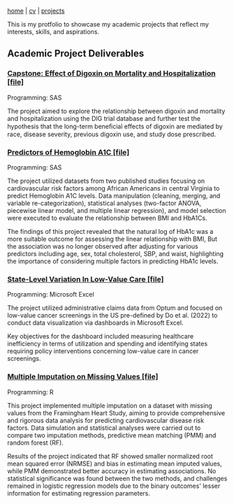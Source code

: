 [home](thyangjes.github.io/) | [cv](https://thyangjes.github.io//files/Tzu-Hsuan_Yang_Resume_Apr2024-1.pdf) | [projects](https://thyangjes.github.io//projects.html) 

This is my protfolio to showcase my academic projects that reflect my interests, skills, and aspirations. 


## Academic Project Deliverables

### <ins> Capstone: Effect of Digoxin on Mortality and Hospitalization </ins> [[file]](https://thyangjes.github.io//files/.pdf)

Programming: SAS

The project aimed to explore the relationship between digoxin and mortality and hospitalization using the DIG trial database and further test the hypothesis that the long-term beneﬁcial effects of digoxin are mediated by race, disease severity, previous digoxin use, and study dose prescribed.


### <ins> Predictors of Hemoglobin A1C  </ins> [[file]](https://thyangjes.github.io//files/BS805_Course%20Project_JYang.pdf)

Programming: SAS

The project utilized datasets from two published studies focusing on cardiovascular risk factors among African Americans in central Virginia to predict Hemoglobin A1C levels. Data manipulation (cleaning, merging, and variable re-categorization), statistical analyses (two-factor ANOVA, piecewise linear model, and multiple linear regression), and model selection were executed to evaluate the relationship between BMI and HbA1Cs.

The findings of this project revealed that the natural log of HbA1c was a more suitable outcome for assessing the linear relationship with BMI, But the association was no longer observed after adjusting for various predictors including age, sex, total cholesterol, SBP, and waist, highlighting the importance of considering multiple factors in predicting HbA1c levels.



### <ins> State-Level Variation In Low-Value Care  </ins> [[file]](https://thyangjes.github.io//files/Dashboard_LowValueCare.pdf)

Programming: Microsoft Excel

The project utilized administrative claims data from Optum and focused on low-value cancer screenings in the US pre-defined by Do et al. (2022) to conduct data visualization via dashboards in Microsoft Excel. 

Key objectives for the dashboard included measuring healthcare inefficiency in terms of utilization and spending and identifying states requiring policy interventions concerning low-value care in cancer screenings.



### <ins> Multiple Imputation on Missing Values   </ins> [[file]](https://thyangjes.github.io//files/BS845%20Final%20Project_JYang_revised.pdf)

Programming: R

This project implemented multiple imputation on a dataset with missing values from the Framingham Heart Study, aiming to provide comprehensive and rigorous data analysis for predicting cardiovascular disease risk factors. Data simulation and statistical analyses were carried out to compare two imputation methods, predictive mean matching (PMM) and random forest (RF). 

Results of the project indicated that RF showed smaller normalized root mean squared error (NRMSE) and bias in estimating mean imputed values, while PMM demonstrated better accuracy in estimating associations. No statistical significance was found between the two methods, and challenges remained in logistic regression models due to the binary outcomes' lesser information for estimating regression parameters.

